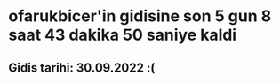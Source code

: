 # ofarukbicer'in gidisine son 5 gun 8 saat 43 dakika 50 saniye kaldi

## Gidis tarihi: 30.09.2022 :(